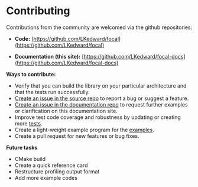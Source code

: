 # Contributing

Contributions from the community are welcomed via the github repositories:

- __Code:__ [https://github.com/LKedward/focal](https://github.com/LKedward/focal)

- __Documentation (this site):__ [https://github.com/LKedward/focal-docs](https://github.com/LKedward/focal-docs)

__Ways to contribute:__

- Verify that you can build the library on your particular architecture and that the tests run successfully.
- [Create an issue in the source repo](https://github.com/LKedward/focal/issues) to report a bug or suggest a feature.
- [Create an issue in the documentation repo](https://github.com/LKedward/focal-docs/issues) to request further examples or clarification on this documentation site.
- Improve test code coverage and robustness by updating or creating more [tests](https://github.com/LKedward/focal/tree/master/test).
- Create a light-weight example program for the [examples](https://github.com/LKedward/focal/tree/master/examples).
- Create a pull request for new features or bug fixes.

__Future tasks__

* CMake build
* Create a quick reference card
* Restructure profiling output format
* Add more example codes